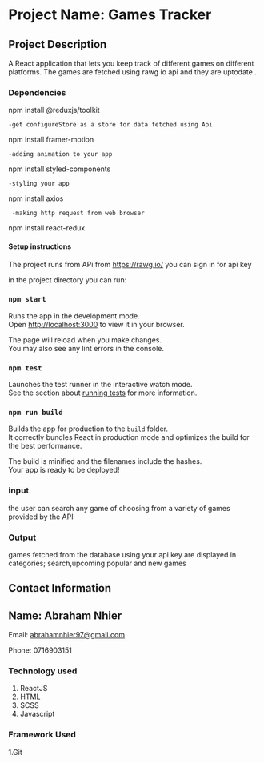 # Project Name: Games Tracker


## Project Description
A React application that lets you keep track of different games on different platforms. The games are fetched using rawg io api and they are uptodate .




### Dependencies
npm install @reduxjs/toolkit

    -get configureStore as a store for data fetched using Api  
    
npm install framer-motion

    -adding animation to your app
npm install styled-components

    -styling your app
 npm install axios
 
     -making http request from web browser
  npm install react-redux   

  #### Setup instructions
  The project runs from APi from https://rawg.io/ you can sign in for api key

in the project directory you can run:
### `npm start`

Runs the app in the development mode.\
Open [http://localhost:3000](http://localhost:3000) to view it in your browser.

The page will reload when you make changes.\
You may also see any lint errors in the console.

### `npm test`

Launches the test runner in the interactive watch mode.\
See the section about [running tests](https://facebook.github.io/create-react-app/docs/running-tests) for more information.

### `npm run build`

Builds the app for production to the `build` folder.\
It correctly bundles React in production mode and optimizes the build for the best performance.

The build is minified and the filenames include the hashes.\
Your app is ready to be deployed!

### input
the user can search any game of choosing from a variety of games provided by the API

### Output
games fetched from the database using your api key are displayed in categories; search,upcoming popular and new games

## Contact Information

## Name: Abraham Nhier

Email: abrahamnhier97@gmail.com

Phone: 0716903151

### Technology used 

1. ReactJS
2. HTML
3. SCSS
4. Javascript

### Framework Used
  1.Git
